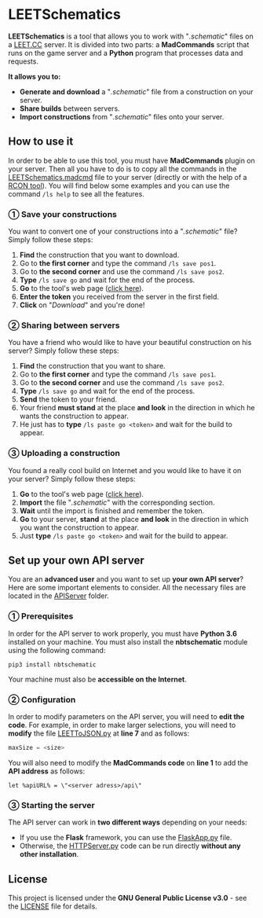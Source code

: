 

# LEETSchematics

**LEETSchematics** is a tool that allows you to work with "*.schematic*" files on a [LEET.CC](https://leet.cc) server. It is divided into two parts: a **MadCommands** script that runs on the game server and a **Python** program that processes data and requests.

**It allows you to:**
- **Generate and download** a "*.schematic*" file from a construction on your server.
- **Share builds** between servers.
- **Import constructions** from "*.schematic*" files onto your server.

## How to use it

In order to be able to use this tool, you must have **MadCommands** plugin on your server. Then all you have to do is to copy all the commands in the [LEETSchematics.madcmd](LEETSchematics.madcmd) file to your server (directly or with the help of a [RCON tool](https://edroid.me/projects/rcon++/beta/)). You will find below some examples and you can use the command ```/ls help``` to see all the features.

### ① Save your constructions
You want to convert one of your constructions into a "*.schematic*" file? Simply follow these steps:
 1. **Find** the construction that you want to download.
 2. Go to **the first corner** and type the command ```/ls save pos1```.
 3. Go to **the second corner** and use the command ```/ls save pos2```.
 4. **Type** ```/ls save go``` and wait for the end of the process.
 5. **Go** to the tool's web page ([click here](http://lwpdl.pythonanywhere.com/)).
 6. **Enter the token** you received from the server in the first field.
 7. **Click** on "*Download*" and you're done!

### ② Sharing between servers
You have a friend who would like to have your beautiful construction on his server? Simply follow these steps:
 1. **Find** the construction that you want to share.
 2. Go to **the first corner** and type the command ```/ls save pos1```.
 3. Go to **the second corner** and use the command ```/ls save pos2```.
 4. **Type** ```/ls save go``` and wait for the end of the process.
 5. **Send** the token to your friend.
 6. Your friend **must stand** at the place **and look** in the direction in which he wants the construction to appear.
 7. He just has to **type** ```/ls paste go <token>``` and wait for the build to appear.

### ③ Uploading a construction
You found a really cool build on Internet and you would like to have it on your server? Simply follow these steps:
 1. **Go** to the tool's web page ([click here](http://lwpdl.pythonanywhere.com/)).
 2. **Import** the file "*.schematic*" with the corresponding section.
 3. **Wait** until the import is finished and remember the token.
 4. **Go** to your server, **stand** at the place **and look** in the direction in which you want the construction to appear.
 5. Just **type** ```/ls paste go <token>``` and wait for the build to appear.

## Set up your own API server

You are an **advanced user** and you want to set up **your own API server**? Here are some important elements to consider. All the necessary files are located in the [APIServer](APIServer) folder.

### ① Prerequisites
In order for the API server to work properly, you must have **Python 3.6** installed on your machine. You must also install the **nbtschematic** module using the following command:
```
pip3 install nbtschematic
```
Your machine must also be **accessible on the Internet**.

### ② Configuration
In order to modify parameters on the API server, you will need to **edit the code**. For example, in order to make larger selections, you will need to **modify** the file [LEETToJSON.py](APIServer/libraries/LEETToJSON.py) at **line 7** and as follows:
```python
maxSize = <size>
```
You will also need to modify the **MadCommands code** on **line 1** to add the **API address** as follows:
```
let %apiURL% = \"<server adress>/api\"
```

### ③ Starting the server
The API server can work in **two different ways** depending on your needs:
- If you use the **Flask** framework, you can use the [FlaskApp.py](APIServer/FlaskApp.py) file.
- Otherwise, the [HTTPServer.py](APIServer/HTTPServer.py) code can be run directly **without any other installation**.

## License

This project is licensed under the **GNU General Public License v3.0** - see the [LICENSE](LICENSE) file for details.